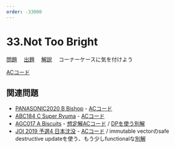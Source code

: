 ```yaml
---
order: -33000
---
```


# 33.Not Too Bright

[問題](https://atcoder.jp/contests/typical90/tasks/typical90_ag)
　[出題](https://github.com/E869120/kyopro_educational_90/blob/main/problem/033.jpg?raw=true)
　[解説](https://github.com/E869120/kyopro_educational_90/blob/main/editorial/033.jpg?raw=true)
　コーナーケースに気を付けよう

[ACコード](https://atcoder.jp/contests/typical90/submissions/24793523)

## 関連問題

- [PANASONIC2020 B Bishop](https://atcoder.jp/contests/panasonic2020/tasks/panasonic2020_b) - [ACコード](https://atcoder.jp/contests/panasonic2020/submissions/13695481)
- [ABC184 C Super Ryuma](https://atcoder.jp/contests/abc184/tasks/abc184_c) - [ACコード](https://atcoder.jp/contests/abc184/submissions/18359180)
- [AGC017 A Biscuits](https://atcoder.jp/contests/agc017/tasks/agc017_a) - [想定解ACコード](https://atcoder.jp/contests/agc017/submissions/30332171) / [DPを使う別解](https://atcoder.jp/contests/agc017/submissions/30331489)
- [JOI 2019 予選4 日本沈没](https://atcoder.jp/contests/joi2019yo/tasks/joi2019_yo_d) - [ACコード](https://atcoder.jp/contests/joi2019yo/submissions/30339723) / immutable vectorのsafe destructive updateを使う、もう少しfunctionalな[別解](https://atcoder.jp/contests/joi2019yo/submissions/30339549)
